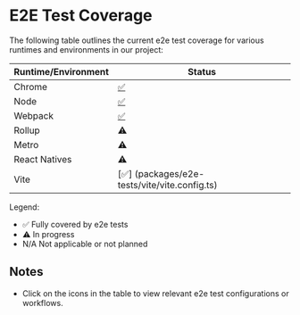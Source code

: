 # E2E Test Coverage

The following table outlines the current e2e test coverage for various runtimes and environments in our project:

| Runtime/Environment | Status                                             |
| ------------------- | -------------------------------------------------- |
| Chrome              | [✅](.github/workflows/callable-e2e-test.yml)      |
| Node                | [✅](packages/e2e-tests/node/jest.config.ts)       |
| Webpack             | [✅](packages/e2e-tests/webpack/webpack.config.js) |
| Rollup              | ⚠️                                                 |
| Metro               | ⚠️                                                 |
| React Natives       | ⚠️                                                 |
| Vite                | [✅] (packages/e2e-tests/vite/vite.config.ts)      |

Legend:

- ✅ Fully covered by e2e tests
- ⚠️ In progress
- N/A Not applicable or not planned

## Notes

- Click on the icons in the table to view relevant e2e test configurations or workflows.
